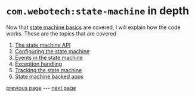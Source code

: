 # `com.webotech:state-machine` in depth

Now that [state machine basics](01-intro.md) are covered, I will explain how the code works. These
are the topics that are covered

1. [The state machine API](03-api.md)
2. [Configuring the state machine](04-configure.md)
3. [Events in the state machine](05-events.md)
4. [Exception handling](06-exceptions.md)
5. [Tracking the state machine](07-tracking.md)
6. [State machine backed apps](08-service.md)

[previous page](01-intro.md) --- [next page](03-api.md)
